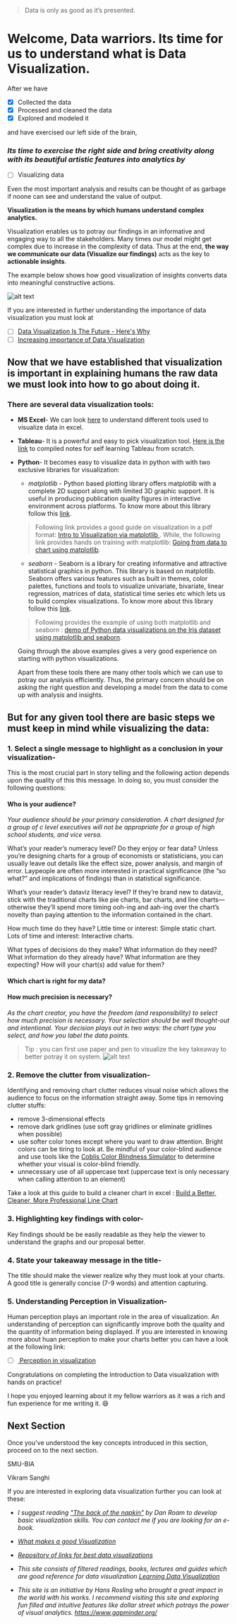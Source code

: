> Data is only as good as it’s presented.
# Welcome, Data warriors. Its time for us to understand what is Data Visualization. 

After we have

- [x] Collected the data
- [x] Processed and cleaned the data
- [x] Explored and modeled it

and have exercised our left side of the brain,


### _Its time to exercise the right side and bring creativity along with its beautiful artistic features into analytics by_

- [ ] Visualizing data

Even the most important analysis and results can be thought of as garbage if noone can see and understand the value of output.

**Visualization is the means by which humans understand complex analytics.**
 
 Visualization enables us to potray our findings in an informative and engaging way to all the stakeholders. Many times our model might get complex due to increase in the complexity of data. Thus at the end, **the way we communicate our data (Visualize our findings)** acts as the key to **actionable insights**.
 
 The example below shows how good visualization of insights converts data into meaningful constructive actions. 
 
 ![alt text](https://blogs-images.forbes.com/brentdykes/files/2016/04/data-fitbit-1200x506.jpg?width=960 "Visualization of data leading to action")
 
 
 If you are interested in further understanding the importance of data visualization you must look at 
 - [ ] [Data Visualization Is The Future - Here's Why](https://www.forbes.com/sites/dorieclark/2014/03/10/data-visualization-is-the-future-heres-why/#43ed3d341884 "Forbes article")
 - [ ] [Increasing importance of Data Visualization](http://www.huffingtonpost.com/phil-simon/the-increasing-importance_b_9837722.html)
 
## Now that we have established that visualization is important in explaining humans the raw data we must look into how to go about doing it. ##
 
  ### There are several data visualization tools: ###
  
* __MS Excel__- We can look [here](https://msdn.microsoft.com/en-us/library/dn749860.aspx) to understand different tools used to visualize data in excel.

* __Tableau__- It is a powerful and easy to pick visualization tool. [Here is the link](https://www.evernote.com/shard/s160/sh/55df4ffc-e7e6-4415-b174-94d683c6048c/b86f4cab4c699943) to compiled notes for self learning Tableau from scratch. 

* __Python__- It becomes easy to visualize data in python with with two exclusive libraries for visualization:
    - _matplotlib_ - Python based plotting library offers matplotlib with a complete 2D support along with limited 3D graphic support. It is useful in producing publication quality figures in interactive environment across platforms. To know more about this library follow this [link](http://matplotlib.org/).
   
   > Following link provides a good guide on visualization in a pdf format:
        [Intro to Visualization via matplotlib ](http://dataiap.github.io/dataiap/lectures/day2.pdf). 
   > While, the following link provides hands on training with matplotlib: [Going from data to chart using matplotlib](http://dataiap.github.io/dataiap/day2/).
   
   - _seaborn_ - Seaborn is a library for creating informative and attractive statistical graphics in python. This library is based on matplotlib. Seaborn offers various features such as built in themes, color palettes, functions and tools to visualize univariate, bivariate, linear regression, matrices of data, statistical time series etc which lets us to build complex visualizations. To know more about this library follow this [link](http://seaborn.pydata.org/).
   
   >Following provides the example of using both matplotlib and seaborn : [demo of Python data visualizations on the Iris dataset using matplotlib and seaborn](https://www.kaggle.com/benhamner/python-data-visualizations).
   
   Going through the above examples gives a very good experience on starting with python visualizations.
   
   Apart from these tools there are many other tools which we can use to potray our analysis efficiently. Thus, the primary concern should be on asking the right question and developing a model from the data to come up with analysis and insights. 
   
   
 ## But for any given tool there are basic steps we must keep in mind while visualizing the data: ##
 
 ### 1. Select a single message to highlight as a conclusion in your visualization-
This is the most crucial part in story telling and the following action depends upon the quality of this this message. 
In doing so, you must consider the following questions:

#### Who is your audience? ####

*Your audience should be your primary consideration. A chart designed for a group of c level executives will not be appropriate for a group of high school students, and vice versa.*

What’s your reader’s numeracy level? Do they enjoy or fear data? Unless you’re designing charts for a group of economists or statisticians, you can usually leave out details like the effect size, power analysis, and margin of error. Laypeople are often more interested in practical significance (the “so what?” and implications of findings) than in statistical significance.

What’s your reader’s dataviz literacy level? If they’re brand new to dataviz, stick with the traditional charts like pie charts, bar charts, and line charts—otherwise they’ll spend more timing ooh-ing and aah-ing over the chart’s novelty than paying attention to the information contained in the chart.

How much time do they have?
Little time or interest: Simple static chart. Lots of time and interest: Interactive charts.

What types of decisions do they make? What information do they need? What information do they already have? What information are they expecting? How will your chart(s) add value for them?

#### Which chart is right for my data? ####

#### How much precision is necessary? ####

_As the chart creator, you have the freedom (and responsibility) to select how much precision is necessary. Your selection should be well thought-out and intentional. Your decision plays out in two ways: the chart type you select, and how you label the data points._

> Tip : you can first use paper and pen to visualize the key takeaway to better potray it on system.
![alt text](http://annkemery.com/wp-content/uploads/2014/03/step1_doodle_b.png)


### 2. Remove the clutter from visualization-
Identifying and removing chart clutter reduces visual noise which allows the audience to focus on the information straight away. Some tips in removing clutter stuffs:
- remove 3-dimensional effects
- remove dark gridlines (use soft gray gridlines or eliminate gridlines when possible)
- use softer color tones except where you want to draw attention. Bright colors can be tiring to look at. Be mindful of your color-blind audience and use tools like the [Coblis Color Blindness Simulator](http://www.color-blindness.com/coblis-color-blindness-simulator/) to determine whether your visual is color-blind friendly.
- unnecessary use of all uppercase text (uppercase text is only necessary when calling attention to an element)

Take a look at this guide to build a cleaner chart in excel : [Build a Better, Cleaner, More Professional Line Chart](http://www.exceltactics.com/build-better-cleaner-professional-line-chart/)

### 3. Highlighting key findings with color-
Key findings should be be easily readable as they help the viewer to understand the graphs and our proposal better. 

### 4. State your takeaway message in the title-
The title should make the viewer realize why they must look at your charts. A good title is generally concise (7-9 words) and attention capturing.

### 5. Understanding Perception in Visualization-
Human perception plays an important role in the area of visualization. An understanding of perception can significantly improve both the quality and the quantity of information being displayed. If you are interested in knowing more about huan perception to make your charts better you can have a look at the following link:
- [ ] [ Perception in visualization](http://www.ics.uci.edu/~majumder/vispercep/samreen.pdf)


Congratulations on completing the Introduction to Data visualization with hands on practice!

I hope you enjoyed learning about it my fellow warriors as it was a rich and fun experience for me writing it. :smile:

## Next Section
Once you've understood the key concepts introduced in this section, proceed on to the next section.

SMU-BIA

Vikram Sanghi




If you are interested in exploring data visualization further you can look at these:

- _I suggest reading ["The back of the napkin"](http://www.danroam.com/the-back-of-the-napkin/) by Dan Roam to develop basic visualization skills. You can contact me if you are looking for an e-book._

- _[What makes a good Visualization](http://www.informationisbeautiful.net/visualizations/what-makes-a-good-data-visualization/)_

- _[Repository of links for best data visualizations](http://www.visualisingdata.com/2017/05/best-visualisation-web-march-2017/)_

- _This site consists of filtered readings, books, lectures and guides which are good reference for data visualization [Learning Data Visualization](https://www.visualcinnamon.com/resources/learning-data-visualization)_

- _This site is an initiative by Hans Rosling who brought a great impact in the world with his works. I recommend visiting this site and exploring fun filled and intuitive features like dollar street which potrays the power of visual analytics. https://www.gapminder.org/_



    
    
 
 

